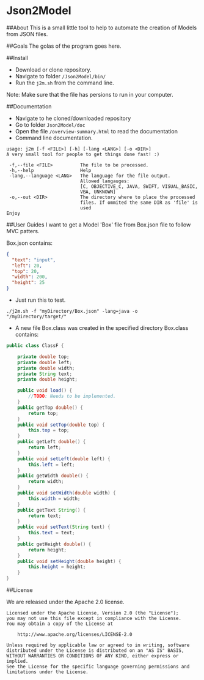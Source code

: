 # Json2Model

##About
This is a small little tool to help to automate the creation of Models from JSON files.

##Goals
The golas of the program goes here.

##Install
- Download or clone repository.
- Navigate to folder ````/Json2Model/bin/````
- Run the ````j2m.sh```` from the command line.

Note: Make sure that the file has persions to run in your computer.

##Documentation 
- Navigate to he cloned/downloaded repository
- Go to folder ````Json2Model/doc````
- Open the file ````/overview-summary.html```` to read the documentation
- Command line documentation.
````
usage: j2m [-f <FILE>] [-h] [-lang <LANG>] [-o <DIR>]
A very small tool for people to get things done fast! :)

 -f,--file <FILE>          The file to be processed.
 -h,--help                 Help
 -lang,--language <LANG>   The language for the file output.
                           Allowed langauges:
                           [C, OBJECTIVE_C, JAVA, SWIFT, VISUAL_BASIC,
                           VBA, UNKNOWN]
 -o,--out <DIR>            The directory where to place the processed
                           files. If ommited the same DIR as 'file' is
                           used
Enjoy
````


##User Guides
I want to get a Model 'Box' file from Box.json file to follow MVC patters.

Box.json contains:
````json
{
  "text": "input",
  "left": 20,
  "top": 20,
  "width": 200,
  "height": 25
}
````

- Just run this to test.
````
./j2m.sh -f "myDirectory/Box.json" -lang=java -o "/myDirectory/target/"
````

- A new file Box.class was created in the specified directory 
Box.class contains:

````java
public class ClassF {

	private double top;
	private double left;
	private double width;
	private String text;
	private double height;

	public void load() {
		//TODO: Needs to be implemented.
	}
	public getTop double() {
		return top;
	}
	public void setTop(double top) {
		this.top = top;
	}
	public getLeft double() {
		return left;
	}
	public void setLeft(double left) {
		this.left = left;
	}
	public getWidth double() {
		return width;
	}
	public void setWidth(double width) {
		this.width = width;
	}
	public getText String() {
		return text;
	}
	public void setText(String text) {
		this.text = text;
	}
	public getHeight double() {
		return height;
	}
	public void setHeight(double height) {
		this.height = height;
	}
}
````

##License

We are released under the Apache 2.0 license.

````
Licensed under the Apache License, Version 2.0 (the "License");
you may not use this file except in compliance with the License.
You may obtain a copy of the License at

    http://www.apache.org/licenses/LICENSE-2.0

Unless required by applicable law or agreed to in writing, software
distributed under the License is distributed on an "AS IS" BASIS,
WITHOUT WARRANTIES OR CONDITIONS OF ANY KIND, either express or implied.
See the License for the specific language governing permissions and
limitations under the License.
````
